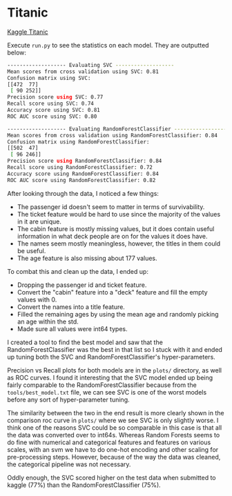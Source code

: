 # Titanic

[Kaggle Titanic](https://www.kaggle.com/c/titanic)

Execute `run.py` to see the statistics on each model. They are outputted below:
```sh
------------------- Evaluating SVC -------------------
Mean scores from cross validation using SVC: 0.81
Confusion matrix using SVC: 
[[472  77]
 [ 90 252]]
Precision score using SVC: 0.77
Recall score using SVC: 0.74
Accuracy score using SVC: 0.81
ROC AUC score using SVC: 0.80

------------------- Evaluating RandomForestClassifier -------------------
Mean scores from cross validation using RandomForestClassifier: 0.84
Confusion matrix using RandomForestClassifier: 
[[502  47]
 [ 96 246]]
Precision score using RandomForestClassifier: 0.84
Recall score using RandomForestClassifier: 0.72
Accuracy score using RandomForestClassifier: 0.84
ROC AUC score using RandomForestClassifier: 0.82
```

After looking through the data, I noticed a few things:
  * The passenger id doesn't seem to matter in terms of survivability.
  * The ticket feature would be hard to use since the majority of the values in it are unique. 
  * The cabin feature is mostly missing values, but it does contain useful information
    in what deck people are on for the values it does have.
  * The names seem mostly meaningless, however, the titles in them could be useful.
  * The age feature is also missing about 177 values.
  
To combat this and clean up the data, I ended up:
  * Dropping the passenger id and ticket feature.
  * Convert the "cabin" feature into a "deck" feature and fill the empty values with 0.
  * Convert the names into a title feature.
  * Filled the remaining ages by using the mean age and randomly picking an age within the std.
  * Made sure all values were int64 types.

I created a tool to find the best model and saw that the RandomForestClassifier
was the best in that list so I stuck with it and ended up tuning both the SVC and 
RandomForestClassifier's hyper-parameters.

Precision vs Recall plots for both models are in the `plots/` directory, as well
as ROC curves. I found it interesting that the SVC model ended up being fairly 
comparable to the RandomForestClassifier because from the `tools/best_model.txt` file,
we can see SVC is one of the worst models before any sort of hyper-parameter tuning.

The similarity between the two in the end result is more clearly shown in the 
comparison roc curve in `plots/` where we see SVC is only slightly worse. 
I think one of the reasons SVC could be so comparable in this case is that all the data 
was converted over to int64s. Whereas Random Forests seems to do fine with numerical and 
categorical features and features on various scales, with an svm we have to do
one-hot encoding and other scaling for pre-processing steps. However, because of the
way the data was cleaned, the categorical pipeline was not necessary.

Oddly enough, the SVC scored higher on the test data when submitted to kaggle (77%) than
the RandomForestClassifier (75%).